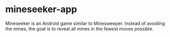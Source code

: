 # mineseeker-app
Mineseeker is an Android game similar to Minesweeper. Instead of avoiding the mines, the goal is to reveal all mines in the fewest moves possible.

